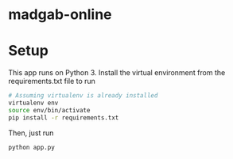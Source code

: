 # madgab-online

# Setup

This app runs on Python 3. Install the virtual environment from the requirements.txt file to run
```bash
# Assuming virtualenv is already installed
virtualenv env
source env/bin/activate
pip install -r requirements.txt
```

Then, just run
```python
python app.py
```
